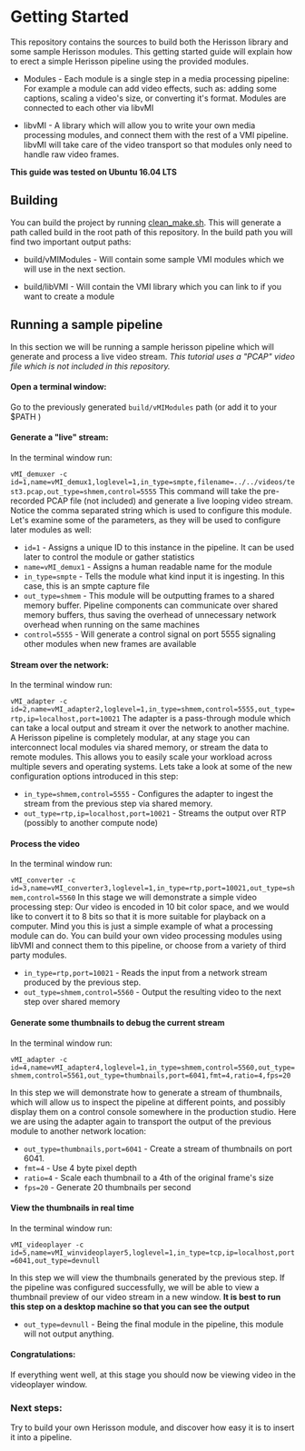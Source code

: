 # Getting Started
This repository contains the sources to build both the Herisson library and some sample Herisson modules. This getting started guide will explain how to erect a simple Herisson pipeline using the provided modules.
* Modules - Each module is a single step in a media processing pipeline: For example a module can add video effects, such as: adding some captions, scaling a video's size, or converting it's format. Modules are connected to each other via libvMI

* libvMI - A library which will allow you to write your own media processing modules, and connect them with the rest of a VMI pipeline. libvMI will take care of the video transport so that modules only need to handle raw video frames.

**This guide was tested on Ubuntu 16.04 LTS**


## Building
You can build the project by running [clean_make.sh](clean_make.sh). This will generate a path called build in the root path of this repository. In the build path you will find  two important output paths:
* build/vMIModules - Will contain some sample VMI modules which we will use in the next section.

* build/libVMI - Will contain the VMI library which you can link to if you want to create a module

## Running a sample pipeline
In this section we will be running a sample herisson pipeline which will generate and process a live video stream. *This tutorial uses a "PCAP" video file which is not included in this repository.*
#### Open a terminal window:
Go to the previously generated `build/vMIModules` path (or add it to your $PATH )
#### Generate a "live" stream:
In the terminal window run:

`vMI_demuxer -c id=1,name=vMI_demux1,loglevel=1,in_type=smpte,filename=../../videos/test3.pcap,out_type=shmem,control=5555`
This command will take the pre-recorded PCAP file (not included) and generate a live looping video stream. Notice the comma separated string which is used to configure this module. Let's examine some of the parameters, as they will be used to configure later modules as well:
* `id=1` - Assigns a unique ID to this instance in the pipeline. It can be used later to control the module or gather statistics
* `name=vMI_demux1` - Assigns a human readable name for the module
* `in_type=smpte` - Tells the module what kind input it is ingesting. In this case, this is an smpte capture file
* `out_type=shmem` - This module will be outputting frames to a shared memory buffer. Pipeline components can communicate over shared memory buffers, thus saving the overhead of unnecessary network overhead when running  on the same machines
* `control=5555` - Will generate a control signal on port 5555 signaling other modules when new frames are available

#### Stream over the network:
In the terminal window run:

`vMI_adapter -c id=2,name=vMI_adapter2,loglevel=1,in_type=shmem,control=5555,out_type=rtp,ip=localhost,port=10021`
The adapter is a pass-through module which can take a local output and stream it over the network to another machine. A Herisson pipeline is completely modular, at any stage you can interconnect local modules via shared memory, or stream the data to remote modules. This allows you to easily scale your workload across multiple severs and operating systems. Lets take a look at some of the new configuration options introduced in this step:
* `in_type=shmem,control=5555` - Configures the adapter to ingest the stream from the previous step via shared memory.
* `out_type=rtp,ip=localhost,port=10021` - Streams the output over RTP (possibly to another compute node)

#### Process the video
In the terminal window run:

`vMI_converter -c id=3,name=vMI_converter3,loglevel=1,in_type=rtp,port=10021,out_type=shmem,control=5560`
In this stage we will demonstrate a simple video processing step: Our video is encoded in 10 bit color space, and we would like to convert it to 8 bits so that it is more suitable for playback on a computer. Mind you this is just a simple example of what a processing module can do. You can build your own video processing modules using libVMI and connect them to this pipeline, or choose from a variety of third party modules.
* `in_type=rtp,port=10021` - Reads the input from a network stream produced by the previous step.
* `out_type=shmem,control=5560` - Output the resulting video to the next step over shared memory

#### Generate some thumbnails to debug the current stream
In the terminal window run:

`vMI_adapter -c id=4,name=vMI_adapter4,loglevel=1,in_type=shmem,control=5560,out_type=shmem,control=5561,out_type=thumbnails,port=6041,fmt=4,ratio=4,fps=20`

In this step we will demonstrate how to generate a stream of thumbnails, which will allow us to inspect the pipeline at different points, and possibly display them on a control console somewhere in the production studio. Here we are using the adapter again to transport the output of the previous module to another network location:
* `out_type=thumbnails,port=6041` - Create a stream of thumbnails on port 6041.
* `fmt=4` - Use 4 byte pixel depth
* `ratio=4` - Scale each thumbnail to a 4th of the original frame's size
* `fps=20` - Generate 20 thumbnails per second

#### View the thumbnails in real time
In the terminal window run:

`vMI_videoplayer -c id=5,name=vMI_winvideoplayer5,loglevel=1,in_type=tcp,ip=localhost,port=6041,out_type=devnull`

In this step we will view the thumbnails generated by the previous step. If the pipeline was configured successfully, we will be able to view a thumbnail preview of our video stream in a new window. **It is best to run this step on a desktop machine so that you can see the output**
* `out_type=devnull` - Being the final module in the pipeline, this module will not output anything.

#### Congratulations:
If everything went well, at this stage you should now be viewing video in the videoplayer window.

### Next steps:
Try to build your own Herisson module, and discover how easy it is to insert it into a pipeline.
